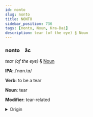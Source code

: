 ```yaml
---
id: nonto
slug: nonto
title: NONTO
sidebar_position: 736
tags: [nonto, Noun, Kra-Dai]
description: tear (of the eye) § Noun
---
```


### nonto&emsp;<span kind="abugida">ƨ̃c</span>

*tear (of the eye)* **§** [Noun](../../tags/Noun)

**IPA**: /ˈnɑn.tɑ/

**Verb**: to be a tear

**Noun**: tear

**Modifier**: tear-related

<details>
    <summary>Origin</summary>
    Thai น้ำตา nám-dtaa /nam˦˥.taː˧/<br/>
    <em>Kra-Dai Language Family</em>
</details>